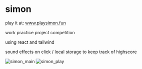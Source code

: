 # simon

play it at:
www.playsimon.fun

work practice project competition

using react and tailwind

sound effects on click / local storage to keep track of highscore


![simon_main](https://user-images.githubusercontent.com/40928883/202350859-95bb27c1-7eb8-4e94-b5de-0744633003fa.png)
![simon_play](https://user-images.githubusercontent.com/40928883/202350872-4574aa48-a4fe-45b4-9e38-e66130fd4e29.png)
